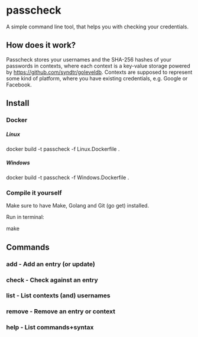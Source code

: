 # passcheck
A simple command line tool, that helps you with checking your credentials.

## How does it work?

Passcheck stores your usernames and the SHA-256 hashes of your passwords in contexts, where each context is a key-value storage powered by 
https://github.com/syndtr/goleveldb. Contexts are supposed to represent some kind of platform, where you have existing credentials, e.g. Google or Facebook.

## Install

### Docker

##### Linux

docker build -t passcheck -f Linux.Dockerfile .

##### Windows

docker build -t passcheck -f Windows.Dockerfile .

### Compile it yourself

Make sure to have Make, Golang and Git (go get) installed.

Run in terminal:

make

## Commands

### add - Add an entry (or update)
### check - Check against an entry
### list - List contexts (and) usernames
### remove - Remove an entry or context
### help - List commands+syntax
